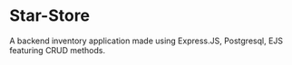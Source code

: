 # Star-Store
A backend inventory application made using Express.JS, Postgresql, EJS featuring CRUD methods.
